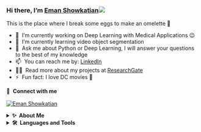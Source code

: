 ### Hi there, I’m <a href="https://www.researchgate.net/profile/Eman-Showkatian">Eman Showkatian</a><img src="https://media.giphy.com/media/hvRJCLFzcasrR4ia7z/giphy.gif" width="25px"></a>
This is the place where I break some eggs to make an omelette :rofl:

- 🔭 &nbsp;I’m currently working on Deep Learning with Medical Applications :wink:
- 🌱 &nbsp;I’m currently learning video object segmentation
- 💬 &nbsp;Ask me about Python or Deep Learning, I will answer your questions to the best of my knowledge 
- 📫 &nbsp;You can reach me by: <a href="https://www.linkedin.com/in/eman-showkatian-25a58b218/">LinkedIn</a>
- 👨‍💻 &nbsp;Read more about my projects at [ResearchGate](https://www.researchgate.net/profile/Eman-Showkatian)
- ⚡ &nbsp;Fun fact: I love DC movies 🎦
<!-- - 📫 &nbsp;You can reach me by: [Telegram](https://t.me/I_SHOWKATYAN) or <a href="https://www.linkedin.com/in/eman-showkatian-25a58b218/">LinkedIn</a> -->
🔗 &nbsp;**Connect with me**
<p align="left">
<a href="https://www.linkedin.com/in/eman-showkatian-25a58b218" target="blank"><img align="center" src="https://raw.githubusercontent.com/rahuldkjain/github-profile-readme-generator/master/src/images/icons/Social/linked-in-alt.svg" alt="Eman Showkatian" height="30" width="40" /></a>
<!-- <a href="https://t.me/I_SHOWKATYAN" target="blank"><img align="center" src="https://www.svgrepo.com/show/125420/telegram.svg" alt="Eman Showkatian" height="30" width="40" /></a> -->
<!-- <a href="https://www.researchgate.net/profile/Eman-Showkatian" target="blank"><img align="center" src="https://www.l-cloud.eu/wp-content/uploads/2019/06/9f59698c-e156-4f33-9520-405cb7f4d9c6_researchgate_56f72ad6_490x330.png" alt="Eman Showkatian" height="30" width="40" /></a>
  <br/>  <br/>  -->
  
  
  
<p align="left">
<details>
  <summary><b>✨&nbsp;&nbsp;About&nbsp;Me</b></summary>
  <br/>


<p align="justify"> I’m a Multidisciplinary Artificial Intelligence enthusiastic researcher with a special focus on medical imaging. My main research interests consist of developing Machine Learning, Deep Learning & Computer Vision systems for Medical Applications. Currently, I focus on Artificial Intelligence applications in radiotherapy such as auto contouring and image registration to streamline cancer treatment planning. Furthermore, the application of Machine Learning and Computer vision in radiology, nuclear imaging, radiomics and genomics, data analysis, and development of graphical user interfaces are also associated with my research interest.</p>

</details> 
  

<details>
  <summary><b>🛠️&nbsp;&nbsp;Languages&nbsp;and&nbsp;Tools</b></summary>
  <br/>
  <p align="left"><a href="https://www.python.org" target="_blank"> <img src="https://raw.githubusercontent.com/devicons/devicon/master/icons/python/python-original.svg" alt="python" width="40" height="40"/></a><a href="https://pytorch.org/" target="_blank"> <img src="https://upload.wikimedia.org/wikipedia/commons/thumb/1/10/PyTorch_logo_icon.svg/496px-PyTorch_logo_icon.svg.png" alt="pytorch" width="40" height="40"/></a><a href="https://opencv.org/" target="_blank"> <img src="https://upload.wikimedia.org/wikipedia/commons/thumb/3/32/OpenCV_Logo_with_text_svg_version.svg/487px-OpenCV_Logo_with_text_svg_version.svg.png" alt="opencv" width="40" height="40"/> </a><a href="https://simpleitk.org/" target="_blank"> <img src="https://simpleitk.org/images/SimpleITK-Icons/s-name-full-transparent.png" alt="simpleitk" width="40" height="40"/> </a><a href="https://radiomics.bio/clinical-trial-support/" target="_blank"> <img src="https://radiomics.bio/swfiles/logo/logo.svg?nocache=20211007163840" alt="radiomics" width="40" height="40"/> </a><a href="https://git-scm.com/" target="_blank"> <img src="https://www.vectorlogo.zone/logos/git-scm/git-scm-icon.svg" alt="git" width="40" height="40"/> </a><a href="https://www.docker.com/" target="_blank"> <img src="https://raw.githubusercontent.com/devicons/devicon/master/icons/docker/docker-original-wordmark.svg" alt="docker" width="40" height="40"/> </a><a href="https://flask.palletsprojects.com/" target="_blank"> <img src="https://www.vectorlogo.zone/logos/pocoo_flask/pocoo_flask-icon.svg" alt="flask" width="40" height="40"/> </a><a href="https://www.mysql.com/" target="_blank"> <img src="https://raw.githubusercontent.com/devicons/devicon/master/icons/mysql/mysql-original-wordmark.svg" alt="mysql" width="40" height="40"/> </a>

</details>



